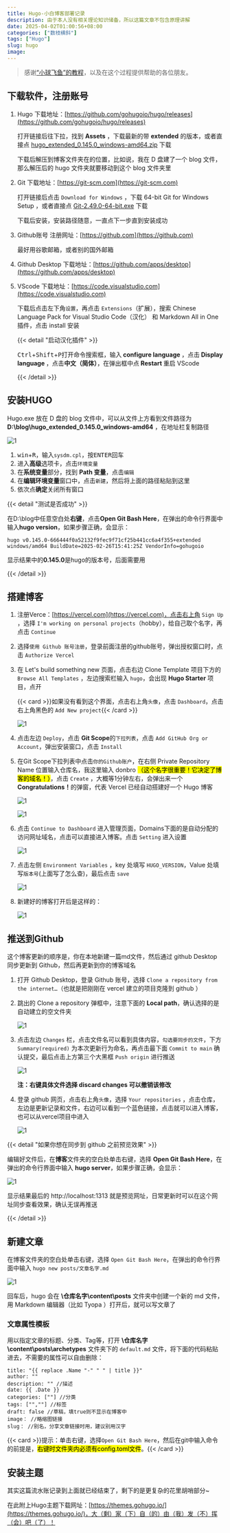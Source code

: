 ```yaml
---
title: Hugo-小白博客部署记录
description: 由于本人没有相关理论知识储备，所以这篇文章不包含原理讲解
date: 2025-04-02T01:00:56+08:00
categories: ["数枝横斜"]
tags: ["Hugo"]
slug: hugo
image: 
---
```


> 感谢[“小球飞鱼”的教程](https://mantyke.icu/posts/2021/hugo-build-blog/)，以及在这个过程提供帮助的各位朋友。
>

## 下载软件，注册账号

1. Hugo 下载地址：[https://github.com/gohugoio/hugo/releases](https://github.com/gohugoio/hugo/releases)

   打开链接后往下拉，找到 **Assets** ，下载最新的带 **extended** 的版本，或者直接点 [hugo_extended_0.145.0_windows-amd64.zip](https://github.com/gohugoio/hugo/releases/download/v0.145.0/hugo_extended_0.145.0_windows-amd64.zip) 下载

   下载后解压到博客文件夹在的位置，比如说，我在 D 盘建了一个 blog 文件，那么解压后的 hugo 文件夹就要移动到这个 blog 文件夹里

2. Git 下载地址：[https://git-scm.com](https://git-scm.com)

   打开链接后点击 `Download for Windows` ，下载 64-bit Git for Windows Setup ，或者直接点 [Git-2.49.0-64-bit.exe](https://github.com/git-for-windows/git/releases/download/v2.49.0.windows.1/Git-2.49.0-64-bit.exe) 下载

   下载后安装，安装路径随意，一直点下一步直到安装成功

3. Github账号 注册网址：[https://github.com](https://github.com)

   最好用谷歌邮箱，或者别的国外邮箱

4. Github Desktop 下载地址：[https://github.com/apps/desktop](https://github.com/apps/desktop)

5. VScode 下载地址：[https://code.visualstudio.com](https://code.visualstudio.com)

   下载后点击左下角`设置`，再点击 `Extensions`（扩展），搜索 Chinese Language Pack for Visual Studio Code（汉化） 和 Markdown All in One 插件，点击 install 安装

   {{< detail "启动汉化插件" >}}
   
   <p><kbd>Ctrl</kbd>+<kbd>Shift</kbd>+<kbd>P</kbd>打开命令搜索框，输入<b> configure language </b>，点击<b> Display language </b>，点击<b>中文（简体）</b>，在弹出框中点<b> Restart </b>重启 VScode </p>
   
   {{< /detail >}}
   

## 安装HUGO

Hugo.exe 放在 D 盘的 blog 文件中，可以从文件上方看到文件路径为 **D:\blog\hugo_extended_0.145.0_windows-amd64** ，在地址栏复制路径

![1](https://chatstorage.dvd.moe/dvdchat/dvdchat/e100a623-de18-43e8-badd-b1737eacc049.png)

1. <kbd>win</kbd>+<kbd>R</kbd>，输入`sysdm.cpl`，按<kbd>ENTER</kbd>回车
2. 进入**高级**选项卡，点击`环境变量`
3. 在**系统变量**部分，找到 **Path 变量**，点击`编辑`
4. 在**编辑环境变量**窗口中，点击`新建`，然后将上面的路径粘贴到这里
5. 依次点**确定**关闭所有窗口

{{< detail "测试是否成功" >}}

<p>在D:\blog中任意空白处<b>右键</b>，点击<b>Open Git Bash Here</b>，在弹出的命令行界面中输入<b>hugo version</b>，如果步骤正确，会显示：</p>

<pre><code class="code-highlight"><span class="code-line line-number" line="1">hugo v0.145.0-666444f0a52132f9fec9f71cf25b441cc6a4f355+extended windows/amd64 BuildDate=2025-02-26T15:41:25Z VendorInfo=gohugoio
</span></code></pre>

<p>显示结果中的<b>0.145.0</b>是hugo的版本号，后面需要用</p>

{{< /detail >}}

## 搭建博客

1. 注册Verce：[https://vercel.com](https://vercel.com)，点击右上角 `Sign Up` ，选择 `I'm working on personal projects`（hobby），给自己取个名字，再点击 `Continue`

2. 选择`使用 Github 账号注册`，登录前面注册的github账号，弹出授权窗口时，点击 `Authorize Vercel`

3. 在 Let's build something new 页面，点击右边 Clone Template 项目下方的 `Browse All Templates` ，左边搜索栏输入 `hugo`，会出现 **Hugo Starter** 项目，点开

   {{< card >}}如果没有看到这个界面，点击右上角`头像`，点击 `Dashboard`，点击右上角黑色的 `Add New project`{{< /card >}}

   ![1](https://chatstorage.dvd.moe/dvdchat/dvdchat/319eb82a-4c08-4f48-a249-d85d09abf865.png)

4. 点击左边 `Deploy`，点击 **Git Scope**的`下拉列表`，点击 `Add GitHub Org or Account`，弹出安装窗口，点击 `Install`

5. 在Git Scope下拉列表中点击`你的Github账户`，在右侧 Private Repository Name 位置输入仓库名，我这里输入 donbro <mark>（这个名字很重要！它决定了博客的域名！）</mark>，点击 `Create` ，大概等1分钟左右，会弹出来一个<b>Congratulations！</b>的弹窗，代表 Vercel 已经自动搭建好一个 Hugo 博客

   ![1](https://chatstorage.dvd.moe/dvdchat/dvdchat/27fddab7-3c9d-46c2-9dd2-4ef135a1a17d.png)

   ![1](https://chatstorage.dvd.moe/dvdchat/dvdchat/984cba23-5ad6-4a14-bc80-aa69e72c84c4.png)

6. 点击 `Continue to Dashboard` 进入管理页面，Domains下面的是自动分配的访问网址域名，点击可以直接进入博客。点击 `Setting` 进入设置

   ![1](https://chatstorage.dvd.moe/dvdchat/dvdchat/8296b3a6-1608-4d6e-b42b-ca7056926677.png)

7. 点击左侧 `Environment Variables` ，key 处填写 `HUGO_VERSION`，Value 处填写`版本号`(上面写了怎么查)，最后点击 `save`

   ![1](https://chatstorage.dvd.moe/dvdchat/dvdchat/15001f66-3ace-4d19-89b9-883ead5b5a8c.png)

8. 新建好的博客打开后是这样的：

   ![1](https://chatstorage.dvd.moe/dvdchat/dvdchat/82c38fcc-294a-4a08-98af-ffb0ed26ab4a.png)

## 推送到Github

这个博客更新的顺序是，你在本地新建一篇md文件，然后通过 github Desktop 同步更新到 Github，然后再更新到你的博客域名

1. 打开 Github Desktop，登录 Github 账号，选择 `Clone a repository from the internet…`（也就是把刚刚在 vercel 建立的项目克隆到 github ）

2. 跳出的 Clone a repository 弹框中，注意下面的 **Local path**，确认选择的是自动建立的空文件夹

   ![1](https://chatstorage.dvd.moe/dvdchat/dvdchat/69768c84-3aec-4f61-b59c-8d1d4ea777dc.png)

3. 点击左边 `Changes` 栏，点击文件名可以看到具体内容，`勾选要同步的文件`，下方 `Summary(required)` 为本次更新行为命名，再点击最下面 `Commit to main` 确认提交，最后点击上方第三个大黑框 `Push origin` 进行推送

   ![1](https://chatstorage.dvd.moe/dvdchat/dvdchat/fba25ad8-aa28-4508-9cd2-0cc09512243b.png)

   **注：右键具体文件选择 discard changes 可以撤销该修改**

4. 登录 github 网页，点击右上角`头像`，选择 `Your repositories` ，点击仓库，左边是更新记录和文件，右边可以看到一个蓝色链接，点击就可以进入博客，也可以从vercel项目中进入

   ![1](https://chatstorage.dvd.moe/dvdchat/dvdchat/2d42c636-1be6-4189-9748-8afb4cfe111b.png)

{{< detail "如果你想在同步到 github 之前预览效果" >}}

<p>编辑好文件后，在<b>博客</b>文件夹的空白处单击右键，选择 <b>Open Git Bash Here</b>，在弹出的命令行界面中输入 <b>hugo server</b>，如果步骤正确，会显示：</p>

![1](https://chatstorage.dvd.moe/dvdchat/dvdchat/60e653bf-84eb-46ff-ae72-371c08b421b4.png)

<p>显示结果最后的 http://localhost:1313 就是预览网址，日常更新时可以在这个网址同步查看效果，确认无误再推送</p>

{{< /detail >}}

## 新建文章

在博客文件夹的空白处单击右键，选择 `Open Git Bash Here`，在弹出的命令行界面中输入 `hugo new posts/文章名字.md` 

![1](https://chatstorage.dvd.moe/dvdchat/dvdchat/46abb6f6-b8e7-43f0-807a-da06cb4a7ab3.png)

回车后，hugo 会在 **\\仓库名字\content\posts** 文件夹中创建一个新的 md 文件，用 Markdown 编辑器（比如 Tyopa ）打开后，就可以写文章了

### 文章属性模板

用以指定文章的标题、分类、Tag等，打开 **\仓库名字\content\posts\archetypes** 文件夹下的 `default.md` 文件，将下面的代码粘贴进去，不需要的属性可以自由删除：

```
title: "{{ replace .Name "-" " " | title }}"
author: ""
description: "" //描述
date: {{ .Date }}
categories: [""] //分类
tags: ["",""] //标签
draft: false //草稿，填true则不显示在博客中
image： //略缩图链接
slug： //别名，分享文章链接时用，建议别用汉字
```
{{< card >}}提示：单击右键，选择`Open Git Bash Here`，然后在git中输入命令的前提是，<mark>右键时文件夹内必须有config.toml文件</mark>。{{< /card >}}

## 安装主题

其实这篇流水账记录到上面就已经结束了，剩下的是更复杂的花里胡哨部分~

在此附上Hugo主题下载网址：[https://themes.gohugo.io/](https://themes.gohugo.io/)，大（剩）家（下）自（的）由（我）发（不）挥（会）吧（了）！